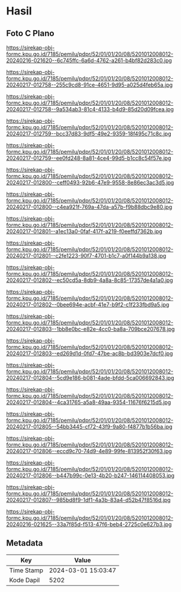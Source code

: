 # Hasil

## Foto C Plano

https://sirekap-obj-formc.kpu.go.id/7185/pemilu/pdpr/52/01/01/20/08/5201012008012-20240216-021620--6c745ffc-6a6d-4762-a261-b4bf82d283c0.jpg

https://sirekap-obj-formc.kpu.go.id/7185/pemilu/pdpr/52/01/01/20/08/5201012008012-20240217-012758--255c9cd8-91ce-4651-9d95-a025d4feb65a.jpg

https://sirekap-obj-formc.kpu.go.id/7185/pemilu/pdpr/52/01/01/20/08/5201012008012-20240217-012758--9a534ab3-81c4-4133-b4d9-85d20d09fcea.jpg

https://sirekap-obj-formc.kpu.go.id/7185/pemilu/pdpr/52/01/01/20/08/5201012008012-20240217-012759--bcc37d83-9df5-49e2-9359-18f495c71c8c.jpg

https://sirekap-obj-formc.kpu.go.id/7185/pemilu/pdpr/52/01/01/20/08/5201012008012-20240217-012759--ee0fd248-8a81-4ce4-99d5-b1cc8c54f57e.jpg

https://sirekap-obj-formc.kpu.go.id/7185/pemilu/pdpr/52/01/01/20/08/5201012008012-20240217-012800--ceff0493-92b6-47e9-9558-8e86ec3ac3d5.jpg

https://sirekap-obj-formc.kpu.go.id/7185/pemilu/pdpr/52/01/01/20/08/5201012008012-20240217-012800--c4ea921f-769a-47da-a57b-f9b88dbc9e80.jpg

https://sirekap-obj-formc.kpu.go.id/7185/pemilu/pdpr/52/01/01/20/08/5201012008012-20240217-012801--a1ec13a0-0faf-417f-a219-f0eeffd7362b.jpg

https://sirekap-obj-formc.kpu.go.id/7185/pemilu/pdpr/52/01/01/20/08/5201012008012-20240217-012801--c2fe1223-90f7-4701-b1c7-a0f144b9a138.jpg

https://sirekap-obj-formc.kpu.go.id/7185/pemilu/pdpr/52/01/01/20/08/5201012008012-20240217-012802--ec50cd5a-8db9-4a8a-8c85-17357de4a1a0.jpg

https://sirekap-obj-formc.kpu.go.id/7185/pemilu/pdpr/52/01/01/20/08/5201012008012-20240217-012802--0bee694e-acbf-41e7-b9f2-c1f233fbd9a5.jpg

https://sirekap-obj-formc.kpu.go.id/7185/pemilu/pdpr/52/01/01/20/08/5201012008012-20240217-012803--1bb8e0bc-e82e-4cc0-ba8a-709bce207678.jpg

https://sirekap-obj-formc.kpu.go.id/7185/pemilu/pdpr/52/01/01/20/08/5201012008012-20240217-012803--ed269d1d-0fd7-47be-ac8b-bd3903e7dcf0.jpg

https://sirekap-obj-formc.kpu.go.id/7185/pemilu/pdpr/52/01/01/20/08/5201012008012-20240217-012804--5cd9e186-b081-4ade-bfdd-5ca006692843.jpg

https://sirekap-obj-formc.kpu.go.id/7185/pemilu/pdpr/52/01/01/20/08/5201012008012-20240217-012804--4ca31765-a5a8-49aa-9354-11676f6215d5.jpg

https://sirekap-obj-formc.kpu.go.id/7185/pemilu/pdpr/52/01/01/20/08/5201012008012-20240217-012805--54bb3445-cf72-43f9-9a80-f4877b1b56ba.jpg

https://sirekap-obj-formc.kpu.go.id/7185/pemilu/pdpr/52/01/01/20/08/5201012008012-20240217-012806--eccd9c70-74d9-4e89-99fe-813952f30f63.jpg

https://sirekap-obj-formc.kpu.go.id/7185/pemilu/pdpr/52/01/01/20/08/5201012008012-20240217-012806--b447b99c-0e13-4b20-b247-146114408053.jpg

https://sirekap-obj-formc.kpu.go.id/7185/pemilu/pdpr/52/01/01/20/08/5201012008012-20240217-012807--985bd8f9-1df1-4a3b-83a4-d52b47f8516d.jpg

https://sirekap-obj-formc.kpu.go.id/7185/pemilu/pdpr/52/01/01/20/08/5201012008012-20240216-021625--33a7f85d-f513-47f6-beb4-2725c0e627b3.jpg


## Metadata

| Key        | Value               |
| ---------- | ------------------- |
| Time Stamp | 2024-03-01 15:03:47 |
| Kode Dapil | 5202                |



